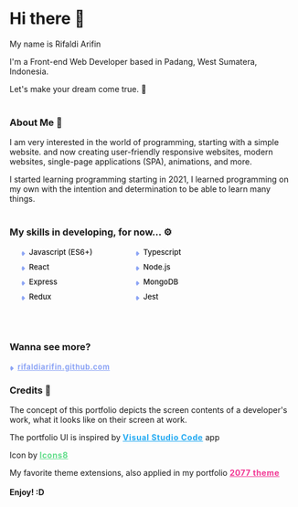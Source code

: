 # Hi there 👋

My name is Rifaldi Arifin

I'm a Front-end Web Developer based in Padang, West Sumatera, Indonesia.

Let's make your dream come true. 🚀
<br><br/>
### About Me 📝

I am very interested in the world of programming, starting with a simple website. and now creating user-friendly responsive websites, modern websites, single-page applications (SPA), animations, and more.
                    
I started learning programming starting in 2021, I learned programming on my own with the intention and determination to be able to learn many things.
<br><br/>
### My skills in developing, for now... ⚙

<div class="cihuy-listskill-group">
    <div class="cihuy-listskill">Javascript (ES6+)</div>
    <div class="cihuy-listskill">Typescript</div>
    <div class="cihuy-listskill">React</div>
    <div class="cihuy-listskill">Node.js</div>
    <div class="cihuy-listskill">Express</div>
    <div class="cihuy-listskill">MongoDB</div>
    <div class="cihuy-listskill">Redux</div>
    <div class="cihuy-listskill">Jest</div>
</div>

<br></br>
### Wanna see more?
<div class="cihuy-listskill rifaldilink">
    <a class="hyperlink" href="https://rifaldiarifin.github.com" alt="rifaldiarifin portfolio" aria-label="Rifaldi Arifin portfolio">rifaldiarifin.github.com</a>
</div>

### Credits 📖

The concept of this portfolio depicts the screen contents of a developer's work, what it looks like on their screen at work.

The portfolio UI is inspired by <a class="hyperlink vscode" href="https://code.visualstudio.com" alt="visualstudiocode" aria-label="Visual Studio Code">Visual Studio Code</a> app


<!-- Icon by [Icons8](https://icons8.com) -->
Icon by <a class="hyperlink icons8" href="https://icons8.com" alt="Icons8" aria-label="Icons8">Icons8</a>

My favorite theme extensions, also applied in my portfolio <a class="hyperlink theme2077" href="https://marketplace.visualstudio.com/items?itemName=Endormi.2077-theme" alt="2077 theme" aria-label="2077 theme">2077 theme</a>
<br></br>
**Enjoy! :D**

<!-- PLEASE DONT SEE THIS -->

<!-- Custom CSS, -->
<style>
.rifaldilink{width:fit-content;}.hyperlink{--color:#8ca4f5;position:relative;font-weight:bold;letter-spacing:.6px;color:var(--color);transition:.4s cubic-bezier(0.075, 0.82, 0.165, 1);}.hyperlink::after{content:'';position:absolute;bottom:-1px;width:0%;height:1px;left:0;background-color:var(--color);transition:.4s cubic-bezier(0.075, 0.82, 0.165, 1);}.hyperlink.icons8{--color:#62DE8B;}.hyperlink.vscode{--color:#23AAF2;}.hyperlink.theme2077{--color:#F23593;}.hyperlink:hover{color:var(--color);filter:brightness(1.5);text-decoration:none;}.hyperlink:hover::after{width:100%;}.cihuy-listskill-group{display:grid;grid-template-columns:repeat(auto-fit, minmax(200px, 1fr));justify-items:flex-start;margin:0 20px;max-width:400px;row-gap:10px;}.cihuy-listskill{position:relative;display:flex;align-items:center;font-weight:500;white-space:nowrap;font-size:13px;gap:8px;}.cihuy-listskill::after{content:'';position:absolute;bottom:-1px;left:14px;width:0px;height:1px;background-color:#8ca4f5;transition:.4s cubic-bezier(0.075, 0.82, 0.165, 1);}.cihuy-listskill::before{content:'';display:inline-block;width:6px;height:6px;background-color:#8ca4f5;border-top-right-radius:100%;transform:rotateZ(-135deg) translateY(-2px) translateX(-2px);}.cihuy-listskill:hover::after{width:calc(100% - 14px);}
</style>
<!-- ----------- -->
